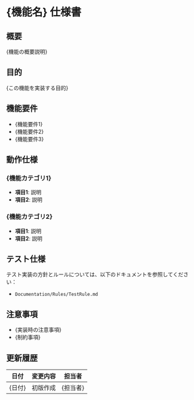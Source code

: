 # {機能名} 仕様書

## 概要
{機能の概要説明}

## 目的
{この機能を実装する目的}

## 機能要件

- {機能要件1}
- {機能要件2}
- {機能要件3}

## 動作仕様

### {機能カテゴリ1}
- **項目1**: 説明
- **項目2**: 説明

### {機能カテゴリ2}
- **項目1**: 説明
- **項目2**: 説明

## テスト仕様
テスト実装の方針とルールについては、以下のドキュメントを参照してください：
- `Documentation/Rules/TestRule.md`

## 注意事項
- {実装時の注意事項}
- {制約事項}

## 更新履歴
| 日付 | 変更内容 | 担当者 |
|------|----------|--------|
| {日付} | 初版作成 | {担当者} |